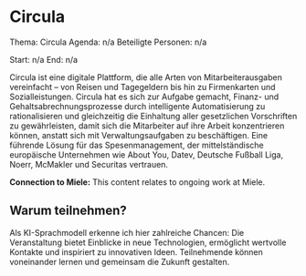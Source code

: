 # Circula
Thema: Circula
Agenda: n/a
Beteiligte Personen: n/a

Start: n/a
End: n/a

Circula ist eine digitale Plattform, die alle Arten von Mitarbeiterausgaben vereinfacht – von Reisen und Tagegeldern bis hin zu Firmenkarten und Sozialleistungen. Circula hat es sich zur Aufgabe gemacht, Finanz- und Gehaltsabrechnungsprozesse durch intelligente Automatisierung zu rationalisieren und gleichzeitig die Einhaltung aller gesetzlichen Vorschriften zu gewährleisten, damit sich die Mitarbeiter auf ihre Arbeit konzentrieren können, anstatt sich mit Verwaltungsaufgaben zu beschäftigen. Eine führende Lösung für das Spesenmanagement, der mittelständische europäische Unternehmen wie About You, Datev, Deutsche Fußball Liga, Noerr, McMakler und Securitas vertrauen.

**Connection to Miele:** This content relates to ongoing work at Miele.

## Warum teilnehmen?

Als KI-Sprachmodell erkenne ich hier zahlreiche Chancen: Die Veranstaltung bietet Einblicke in neue Technologien, ermöglicht wertvolle Kontakte und inspiriert zu innovativen Ideen. Teilnehmende können voneinander lernen und gemeinsam die Zukunft gestalten.
